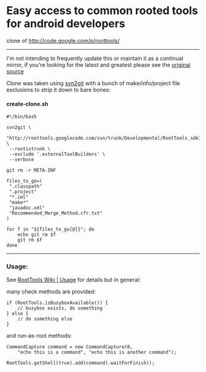 # Easy access to common rooted tools for android developers 

clone of http://code.google.com/p/roottools/

--- 

I'm not intending to frequently update this or maintain it as a continual
mirror, if you're looking for the latest and greatest please see the 
[original source](http://code.google.com/p/roottools/)

Clone was taken using [svn2git](https://github.com/nirvdrum/svn2git) with a 
bunch of make/info/project file exclusions to strip it down to bare
bones:

#### create-clone.sh
	#!/bin/bash

    svn2git \
     "http://roottools.googlecode.com/svn/trunk/Developmental/RootTools_sdk3_generic/" \
     --rootistrunk \
     --exclude '.externalToolBuilders' \
     --verbose 
    
    git rm -r META-INF
    
    files_to_go=(
     ".classpath"
     ".project"
     "*.iml"
     "make*"
     "javadoc.xml"
     "Recommended_Merge_Method.cfr.txt"
    )
    
    for f in "${files_to_go[@]}"; do
	    echo git rm $f
	    git rm $f
    done

---

### Usage:

See [RootTools Wiki | Usage](http://code.google.com/p/roottools/wiki/Usage)
for details but in general:

many check methods are provided:

    if (RootTools.isBusyboxAvailable()) {
        // busybox exists, do something
    } else {
        // do something else
    }

and run-as-root methods:

    CommandCapture command = new CommandCapture(0, 
    	"echo this is a command", "echo this is another command"); 
    	
    RootTools.getShell(true).add(command).waitForFinish(); 